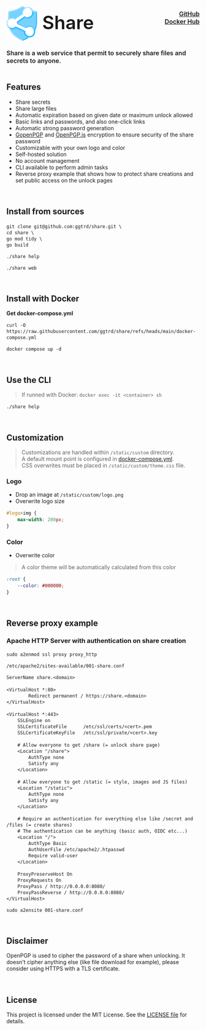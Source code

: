 
<div style="width: 100%;">
	<div style="font-size: 1rem; font-weight: 600; margin-bottom: -50px; text-align: right;">
		<a href="https://github.com/ggtrd/share" target="_blank">GitHub</a>
		<br>
		<a href="https://hub.docker.com/r/ggtrd/share" target="_blank">Docker Hub</a>
	</div>
	<img src="https://raw.githubusercontent.com/ggtrd/share/refs/heads/dev/static/default-logo.png" alt="Share logo" style="display: inline; height: 90px; margin-right: 10px; margin-bottom: -30px;">
	<span style="font-size: 3rem; font-weight: 600; margin-bottom: -30px">
		Share
	</span>
	<div style="font-size: 1rem; font-weight: 600; margin-top: 40px;">
		Share is a web service that permit to securely share files and secrets to anyone.
	</div>
</div>

<br>


## Features
- Share secrets
- Share large files
- Automatic expiration based on given date or maximum unlock allowed
- Basic links and passwords, and also one-click links
- Automatic strong password generation
- [GopenPGP](https://gopenpgp.org/) and [OpenPGP.js](https://openpgpjs.org/) encryption to ensure security of the share password
- Customizable with your own logo and color
- Self-hosted solution
- No account management
- CLI available to perform admin tasks
- Reverse proxy example that shows how to protect share creations and set public access on the unlock pages

<br>

## Install from sources
```
git clone git@github.com:ggtrd/share.git \
cd share \
go mod tidy \
go build
```
```
./share help
```
```
./share web
```

<br>

## Install with Docker

**Get docker-compose.yml**
```
curl -O https://raw.githubusercontent.com/ggtrd/share/refs/heads/main/docker-compose.yml
```

```
docker compose up -d
```

<br>

## Use the CLI

> If runned with Docker:
> ```docker exec -it <container> sh```

```
./share help
```

<br>

## Customization
> Customizations are handled within ```/static/custom``` directory. \
> A default mount point is configured in [docker-compose.yml](https://raw.githubusercontent.com/ggtrd/share/refs/heads/main/docker-compose.yml). \
> CSS overwrites must be placed in ```/static/custom/theme.css``` file.

### Logo
- Drop an image at ```/static/custom/logo.png```
- Overwrite logo size
```static/custom/theme.css
#logo>img {
    max-width: 200px;
}

```

### Color
- Overwrite color
> A color theme will be automatically calculated from this color
```static/custom/theme.css
:root {
    --color: #000000;
}
```

<br>

## Reverse proxy example

### Apache HTTP Server with authentication on share creation
```
sudo a2enmod ssl proxy proxy_http
```
```
/etc/apache2/sites-available/001-share.conf
```
```
ServerName share.<domain>

<VirtualHost *:80>
        Redirect permanent / https://share.<domain>
</VirtualHost>

<VirtualHost *:443>
	SSLEngine on
	SSLCertificateFile      /etc/ssl/certs/<cert>.pem
	SSLCertificateKeyFile   /etc/ssl/private/<cert>.key

	# Allow everyone to get /share (= unlock share page)
	<Location "/share">
		AuthType none
		Satisfy any
	</Location>

	# Allow everyone to get /static (= style, images and JS files)
	<Location "/static">
		AuthType none
		Satisfy any
	</Location>

	# Require an authentication for everything else like /secret and /files (= create shares)
	# The authentication can be anything (basic auth, OIDC etc...)
	<Location "/">
		AuthType Basic
		AuthUserFile /etc/apache2/.htpasswd
		Require valid-user
	</Location>

	ProxyPreserveHost On
	ProxyRequests On
	ProxyPass / http://0.0.0.0:8080/
	ProxyPassReverse / http://0.0.0.0:8080/
</VirtualHost>
```
```
sudo a2ensite 001-share.conf
```

<br>

## Disclaimer
OpenPGP is used to cipher the password of a share when unlocking. It doesn't cipher anything else (like file download for example), please consider using HTTPS with a TLS certificate.

<br>

## License
This project is licensed under the MIT License. See the [LICENSE file](https://github.com/ggtrd/share/blob/main/LICENSE.md) for details.
